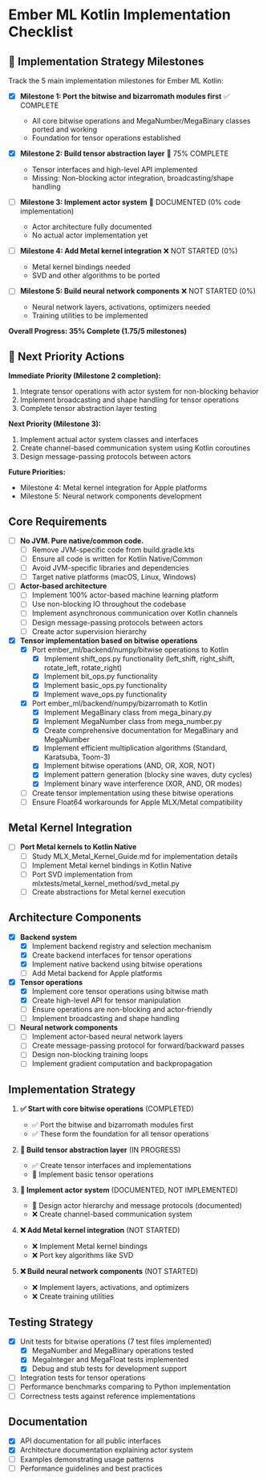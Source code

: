 # Ember ML Kotlin Implementation Checklist

## 🎯 Implementation Strategy Milestones

Track the 5 main implementation milestones for Ember ML Kotlin:

- [x] **Milestone 1: Port the bitwise and bizarromath modules first** ✅ COMPLETE
  - All core bitwise operations and MegaNumber/MegaBinary classes ported and working
  - Foundation for tensor operations established

- [x] **Milestone 2: Build tensor abstraction layer** 🔄 75% COMPLETE  
  - Tensor interfaces and high-level API implemented
  - Missing: Non-blocking actor integration, broadcasting/shape handling

- [ ] **Milestone 3: Implement actor system** 📝 DOCUMENTED (0% code implementation)
  - Actor architecture fully documented
  - No actual actor implementation yet

- [ ] **Milestone 4: Add Metal kernel integration** ❌ NOT STARTED (0%)
  - Metal kernel bindings needed
  - SVD and other algorithms to be ported

- [ ] **Milestone 5: Build neural network components** ❌ NOT STARTED (0%)
  - Neural network layers, activations, optimizers needed
  - Training utilities to be implemented

**Overall Progress: 35% Complete (1.75/5 milestones)**

## 🚀 Next Priority Actions

**Immediate Priority (Milestone 2 completion):**
1. Integrate tensor operations with actor system for non-blocking behavior
2. Implement broadcasting and shape handling for tensor operations
3. Complete tensor abstraction layer testing

**Next Priority (Milestone 3):**
1. Implement actual actor system classes and interfaces
2. Create channel-based communication system using Kotlin coroutines
3. Design message-passing protocols between actors

**Future Priorities:**
- Milestone 4: Metal kernel integration for Apple platforms
- Milestone 5: Neural network components development

## Core Requirements

- [ ] **No JVM. Pure native/common code.**
  - [ ] Remove JVM-specific code from build.gradle.kts
  - [ ] Ensure all code is written for Kotlin Native/Common
  - [ ] Avoid JVM-specific libraries and dependencies
  - [ ] Target native platforms (macOS, Linux, Windows)

- [ ] **Actor-based architecture**
  - [ ] Implement 100% actor-based machine learning platform
  - [ ] Use non-blocking IO throughout the codebase
  - [ ] Implement asynchronous communication over Kotlin channels
  - [ ] Design message-passing protocols between actors
  - [ ] Create actor supervision hierarchy

- [x] **Tensor implementation based on bitwise operations**
  - [x] Port ember_ml/backend/numpy/bitwise operations to Kotlin
    - [x] Implement shift_ops.py functionality (left_shift, right_shift, rotate_left, rotate_right)
    - [x] Implement bit_ops.py functionality
    - [x] Implement basic_ops.py functionality
    - [x] Implement wave_ops.py functionality
  - [x] Port ember_ml/backend/numpy/bizarromath to Kotlin
    - [x] Implement MegaBinary class from mega_binary.py
    - [x] Implement MegaNumber class from mega_number.py
    - [x] Create comprehensive documentation for MegaBinary and MegaNumber
    - [x] Implement efficient multiplication algorithms (Standard, Karatsuba, Toom-3)
    - [x] Implement bitwise operations (AND, OR, XOR, NOT)
    - [x] Implement pattern generation (blocky sine waves, duty cycles)
    - [x] Implement binary wave interference (XOR, AND, OR modes)
  - [ ] Create tensor implementation using these bitwise operations
  - [ ] Ensure Float64 workarounds for Apple MLX/Metal compatibility

## Metal Kernel Integration

- [ ] **Port Metal kernels to Kotlin Native**
  - [ ] Study MLX_Metal_Kernel_Guide.md for implementation details
  - [ ] Implement Metal kernel bindings in Kotlin Native
  - [ ] Port SVD implementation from mlxtests/metal_kernel_method/svd_metal.py
  - [ ] Create abstractions for Metal kernel execution

## Architecture Components

- [x] **Backend system**
  - [x] Implement backend registry and selection mechanism
  - [x] Create backend interfaces for tensor operations
  - [x] Implement native backend using bitwise operations
  - [ ] Add Metal backend for Apple platforms

- [x] **Tensor operations**
  - [x] Implement core tensor operations using bitwise math
  - [x] Create high-level API for tensor manipulation
  - [ ] Ensure operations are non-blocking and actor-friendly
  - [ ] Implement broadcasting and shape handling

- [ ] **Neural network components**
  - [ ] Implement actor-based neural network layers
  - [ ] Create message-passing protocol for forward/backward passes
  - [ ] Design non-blocking training loops
  - [ ] Implement gradient computation and backpropagation

## Implementation Strategy

1. **✅ Start with core bitwise operations** (COMPLETED)
   - ✅ Port the bitwise and bizarromath modules first
   - ✅ These form the foundation for all tensor operations

2. **🔄 Build tensor abstraction layer** (IN PROGRESS)
   - ✅ Create tensor interfaces and implementations
   - 🔄 Implement basic tensor operations

3. **📝 Implement actor system** (DOCUMENTED, NOT IMPLEMENTED)
   - 📝 Design actor hierarchy and message protocols (documented)
   - ❌ Create channel-based communication system

4. **❌ Add Metal kernel integration** (NOT STARTED)
   - ❌ Implement Metal kernel bindings
   - ❌ Port key algorithms like SVD

5. **❌ Build neural network components** (NOT STARTED)
   - ❌ Implement layers, activations, and optimizers
   - ❌ Create training utilities

## Testing Strategy

- [x] Unit tests for bitwise operations (7 test files implemented)
  - [x] MegaNumber and MegaBinary operations tested
  - [x] MegaInteger and MegaFloat tests implemented
  - [x] Debug and stub tests for development support
- [ ] Integration tests for tensor operations
- [ ] Performance benchmarks comparing to Python implementation
- [ ] Correctness tests against reference implementations

## Documentation

- [x] API documentation for all public interfaces
- [x] Architecture documentation explaining actor system
- [ ] Examples demonstrating usage patterns
- [ ] Performance guidelines and best practices
